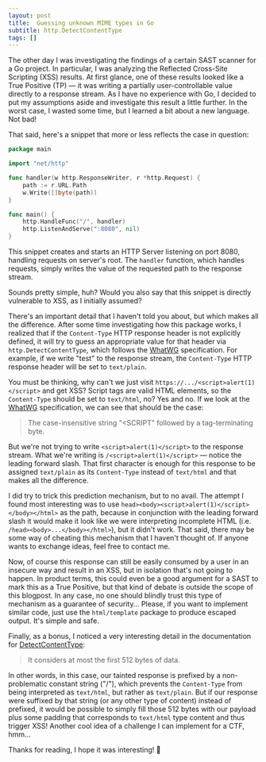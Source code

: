 ```yaml
---
layout: post
title:  Guessing unknown MIME types in Go
subtitle: http.DetectContentType
tags: []
---
```


The other day I was investigating the findings of a certain SAST scanner for a Go project. 
In particular, I was analyzing the Reflected Cross-Site Scripting (XSS) results. 
At first glance, one of these results looked like a True Positive (TP) — it was writing a partially user-controllable value directly to a response stream. 
As I have no experience with Go, I decided to put my assumptions aside and investigate this result a little further. 
In the worst case, I wasted some time, but I learned a bit about a new language. Not bad!

That said, here's a snippet that more or less reflects the case in question:

```go
package main

import "net/http"

func handler(w http.ResponseWriter, r *http.Request) {
    path := r.URL.Path
    w.Write([]byte(path))
}

func main() {
    http.HandleFunc("/", handler)
    http.ListenAndServe(":8080", nil)
}
```

This snippet creates and starts an HTTP Server listening on port 8080, handling requests on server's root.
The `handler` function, which handles requests, simply writes the value of the requested path to the response stream.

Sounds pretty simple, huh?
Would you also say that this snippet is directly vulnerable to XSS, as I initially assumed?

There's an important detail that I haven't told you about, but which makes all the difference.
After some time investigating how this package works, I realized that if the `Content-Type` HTTP response header is not explicitly defined, it will try to guess an appropriate value for that header via `http.DetectContentType`, which follows the [WhatWG](https://mimesniff.spec.whatwg.org/#identifying-a-resource-with-an-unknown-mime-type) specification.
For example, if we write "test" to the response stream, the `Content-Type` HTTP response header will be set to `text/plain`.

You must be thinking, why can't we just visit `https://.../<script>alert(1)</script>` and get XSS?
Script tags are valid HTML elements, so the `Content-Type` should be set to `text/html`, no? Yes and no.
If we look at the [WhatWG](https://mimesniff.spec.whatwg.org/#identifying-a-resource-with-an-unknown-mime-type) specification, we can see that should be the case:

> The case-insensitive string "<SCRIPT" followed by a tag-terminating byte.

But we're not trying to write `<script>alert(1)</script>` to the response stream.
What we're writing is `/<script>alert(1)</script>` — notice the leading forward slash.
That first character is enough for this response to be assigned `text/plain` as its `Content-Type` instead of `text/html` and that makes all the difference. 

I did try to trick this prediction mechanism, but to no avail.
The attempt I found most interesting was to use `head><body><script>alert(1)</script></body></html>` as the path, because in conjunction with the leading forward slash it would make it look like we were interpreting incomplete HTML (i.e. `/head><body>...</body></html>`), but it didn't work.
That said, there may be some way of cheating this mechanism that I haven't thought of.
If anyone wants to exchange ideas, feel free to contact me.

Now, of course this response can still be easily consumed by a user in an insecure way and result in an XSS, but in isolation that's not going to happen.
In product terms, this could even be a good argument for a SAST to mark this as a True Positive, but that kind of debate is outside the scope of this blogpost.
In any case, no one should blindly trust this type of mechanism as a guarantee of security...
Please, if you want to implement similar code, just use the `html/template` package to produce escaped output. It's simple and safe.

Finally, as a bonus, I noticed a very interesting detail in the documentation for [DetectContentType](https://pkg.go.dev/net/http#DetectContentType):

> It considers at most the first 512 bytes of data.

In other words, in this case, our tainted response is prefixed by a non-problematic constant string ("/"), which prevents the `Content-Type` from being interpreted as `text/html`, but rather as `text/plain`.
But if our response were suffixed by that string (or any other type of content) instead of prefixed, it would be possible to simply fill those 512 bytes with our payload plus some padding that corresponds to `text/html` type content and thus trigger XSS!
Another cool idea of a challenge I can implement for a CTF, hmm...

Thanks for reading, I hope it was interesting! 🙂
